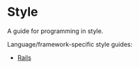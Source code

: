 Style
=====

A guide for programming in style.

Language/framework-specific style guides:

* [Rails](rails)
